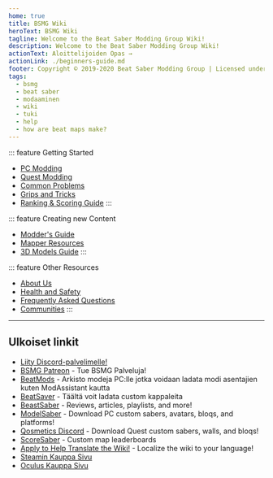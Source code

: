 ```yaml
---
home: true
title: BSMG Wiki
heroText: BSMG Wiki
tagline: Welcome to the Beat Saber Modding Group Wiki!
description: Welcome to the Beat Saber Modding Group Wiki!
actionText: Aloittelijoiden Opas →
actionLink: ./beginners-guide.md
footer: Copyright © 2019-2020 Beat Saber Modding Group | Licensed under CC BY-NC-SA 4.0
tags:
  - bsmg
  - beat saber
  - modaaminen
  - wiki
  - tuki
  - help
  - how are beat maps make?
---
```


<!-- markdownlint-disable MD033 -->
<div class='features'>

::: feature Getting Started

* [PC Modding](./pc-modding.md)
* [Quest Modding](./quest-modding.md)
* [Common Problems](./support/)
* [Grips and Tricks](./grips-and-tricks.md)
* [Ranking & Scoring Guide](./ranking-guide.md)
:::

::: feature Creating new Content

* [Modder's Guide](/modding/)
* [Mapper Resources](/mapping/)
* [3D Models Guide](/models/)
:::

::: feature Other Resources

* [About Us](/about/)
* [Health and Safety](./health-and-safety.md)
* [Frequently Asked Questions](/faq/)
* [Communities](/communities/)
:::

</div>
<!-- markdownlint-enable MD033 -->

---

## Ulkoiset linkit

* [Liity Discord-palvelimelle!](https://discord.gg/beatsabermods)
* [BSMG Patreon](https://www.patreon.com/beatsabermods) - Tue BSMG Palveluja!
* [BeatMods](https://beatmods.com) - Arkisto modeja PC:lle jotka voidaan ladata modi asentajien kuten ModAssistant kautta
* [BeatSaver](https://beatsaver.com/) - Täältä voit ladata custom kappaleita
* [BeastSaber](https://bsaber.com/) - Reviews, articles, playlists, and more!
* [ModelSaber](https://modelsaber.com/) - Download PC custom sabers, avatars, bloqs, and platforms!
* [Qosmetics Discord](https://discord.gg/qosmetics) - Download Quest custom sabers, walls, and bloqs!
* [ScoreSaber](https://scoresaber.com/) - Custom map leaderboards
* [Apply to Help Translate the Wiki!](https://forms.gle/e3BqA3poMjESARe76) - Localize the wiki to your language!
* [Steamin Kauppa Sivu](https://store.steampowered.com/app/620980/Beat_Saber/)
* [Oculus Kauppa Sivu](https://www.oculus.com/experiences/rift/1304877726278670/)
